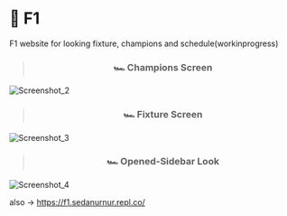 # 🏁 F1
F1 website for looking fixture, champions and schedule(workinprogress)

> <h3 align="center">🏎️ Champions Screen</h3>
  ![Screenshot_2](https://user-images.githubusercontent.com/53279638/172024279-3bea3081-6ce7-45c7-a1b5-298d60fa2a44.png)
  
 
> <h3 align="center">🏎️ Fixture Screen</h3>

  ![Screenshot_3](https://user-images.githubusercontent.com/53279638/172024285-8a7fd1a1-6547-4745-b442-cad49308c5dc.png)

  
> <h3 align="center">🏎️ Opened-Sidebar Look</h3>
  
![Screenshot_4](https://user-images.githubusercontent.com/53279638/172024290-7e0e8fdc-c95a-4491-8bdf-fe2955a667e7.png)

also -> https://f1.sedanurnur.repl.co/
